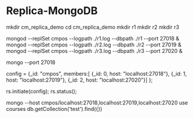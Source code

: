 # Replica-MongoDB

mkdir cm_replica_demo
cd cm_replica_demo
mkdir r1
mkdir r2
mkdir r3

mongod --replSet cmpos --logpath ./r1.log --dbpath ./r1 --port 27018 &
mongod --replSet cmpos --logpath ./r2.log --dbpath ./r2 --port 27019 &
mongod --replSet cmpos --logpath ./r3.log --dbpath ./r3 --port 27020 &


mongo --port 27018

config = {_id: "cmpos", members:[
 {_id: 0, host: "localhost:27018"},
 {_id: 1, host: "localhost:27019"},
 {_id: 2, host: "localhost:27020"}]
};

rs.initiate(config);
rs.status();

mongo --host cmpos/localhost:27018,localhost:27019,localhost:27020
use courses
db.getCollection('test').find({})


